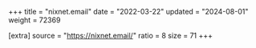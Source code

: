 +++
title = "nixnet.email"
date = "2022-03-22"
updated = "2024-08-01"
weight = 72369

[extra]
source = "https://nixnet.email/"
ratio = 8
size = 71
+++
